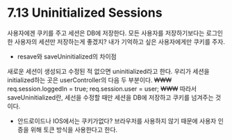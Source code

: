 
# 7.13 Uninitialized Sessions
사용자에겐 쿠키를 주고 세션은 DB에 저장한다.
모든 사용자를 저장하기보다는 로그인한 사용자의 세션만 저장하는게 좋겠지?
내가 기억하고 싶은 사용자에게만 쿠키를 주자.


 * resave와 saveUninitialized의 차이점

 새로운 세션이 생성되고 수정된 적 없으면 uninitialized라고 한다.
 우리가 세션을 initialized하는 곳은 userController의 다음 두 부분이다.
₩₩₩
req.session.loggedIn = true;
req.session.user = user;
₩₩₩
 따라서 saveUninitialized란, 세선을 수정할 때만 세션을 DB에 저장하고 쿠키를 넘겨주는 것이다.

 * 안드로이드나 IOS에서는 쿠키가없다?
 브라우저를 사용하지 않기 때문에 사용자 인증을 위해 토큰 방식을 사용한다고 한다.
